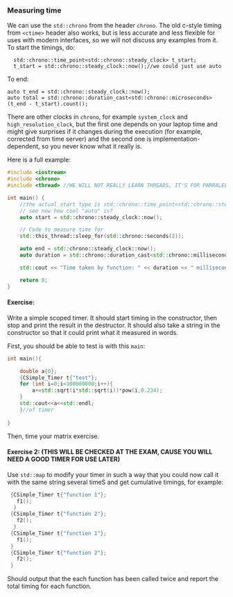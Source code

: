### Measuring time

We can use the `std::chrono` from the header `chrono`. The old c-style timing from `<ctime>` header also works, but is less accurate and less flexible for uses with modern interfaces, so we will not discuss any examples from it. To start the timings, do:

```
  std::chrono::time_point<std::chrono::steady_clock> t_start;
  t_start = std::chrono::steady_clock::now();//we could just use auto
```

To end:

```
auto t_end = std::chrono::steady_clock::now();
auto total = std::chrono::duration_cast<std::chrono::microseconds>(t_end - t_start).count();
```

There are other clocks in `chrono`, for example `system_clock` and `high_resolution_clock`, but the first one depends on your laptop time and might give surprises if it changes during the execution (for example, corrected from time server) and the second one is implementation-dependent, so you never know what it really is.



Here is a full example:

```C++
#include <iostream>
#include <chrono>
#include <thread> //WE WILL NOT REALLY LEARN THREADS, IT'S FOR PARRALEL STUFF, BUT SLEEP IS NICE TO KNOW

int main() {
    //the actual start type is std::chrono::time_point<std::chrono::steady_clock>
    // see now how cool "auto" is?
    auto start = std::chrono::steady_clock::now();

    // Code to measure time for
    std::this_thread::sleep_for(std::chrono::seconds(2));

    auto end = std::chrono::steady_clock::now();
    auto duration = std::chrono::duration_cast<std::chrono::milliseconds>(end - start).count();

    std::cout << "Time taken by function: " << duration << " milliseconds" << std::endl;

    return 0;
}
```




#### Exercise:

Write a simple scoped timer. It should start timing in the constructor, then stop and print the result in the destructor. It should also take a string in the constructor so that it could print what it measured in words.


First, you should be able to test is with this `main`:

```C++
int main(){

    double a{0};
    {CSimple_Timer t{"test"};
    for (int i=0;i<100000000;i++){
        a+=std::sqrt(i*std::sqrt(i))*pow(i,0.234);
    }
    std::cout<<a<<std::endl;
    }//of timer
     
}
```

Then, time your matrix exercise.

#### Exercise 2: (THIS WILL BE CHECKED AT THE EXAM, CAUSE YOU WILL NEED A GOOD TIMER FOR USE LATER)

Use `std::map` to modify your timer in such a way that you could now call it with the same string several timeS and get cumulative timings, for example:

```C++
 {CSimple_Timer t{"function 1"};
   f1();
  }
 {CSimple_Timer t{"function 2"};
   f2();
  }
 {CSimple_Timer t{"function 1"};
   f1();
 }
 {CSimple_Timer t{"function 2"};
   f2();
 }
```

Should output that the each function has been called twice and report the total timing for each function.




 
